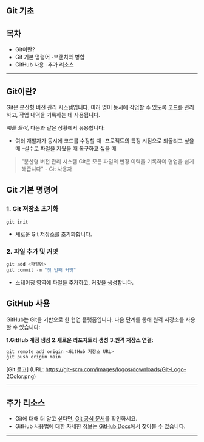 ## **Git 기초**

## 목차

- Git이란?
- Git 기본 명령어 -브랜치와 병합
- GitHub 사용 -추가 리소스

---

## **Git이란?**

Git은 분산형 버전 관리 시스템입니다. 여러 명이 동시에 작업할 수 있도록 코드를 관리하고, 작업 내역을 기록하는 데 사용됩니다.

_예를 들어_, 다음과 같은 상황에서 유용합니다:

- 여러 개발자가 동시에 코드를 수정할 때 -프로젝트의 특정 시점으로 되돌리고 싶을 때 -실수로 파일을 지웠을 때 복구하고 싶을 때

> "분산형 버전 관리 시스템 Git은 모든 파일의 변경 이력을 기록하여 협업을 쉽게 해줍니다" - Git 사용자

## **Git 기본 명령어**

### **1. Git 저장소 초기화**

`git init`

- 새로운 Git 저장소를 초기화합니다.

### **2. 파일 추가 및 커밋**

```python
git add <파일명>
git commit -m "첫 번째 커밋"
```

- 스테이징 영역에 파일을 추가하고, 커밋을 생성합니다.

## **GitHub 사용**

GitHub는 Git을 기반으로 한 협업 플랫폼입니다. 다음 단계를 통해 원격 저장소를 사용할 수 있습니다:

**1.GitHub 계정 생성**
**2.새로운 리포지토리 생성**
**3.원격 저장소 연결:**

```python
git remote add origin <GitHub 저장소 URL>
git push origin main
```

[Git 로고]
(URL: https://git-scm.com/images/logos/downloads/Git-Logo-2Color.png)

---

## **추가 리소스**

- Git에 대해 더 알고 싶다면, [Git 공식 문서](https://git-scm.com/doc)를 확인하세요.
- GitHub 사용법에 대한 자세한 정보는 [GitHub Docs](https://docs.github.com/en)에서 찾아볼 수 있습니다.

---
